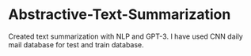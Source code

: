# Abstractive-Text-Summarization
Created text summarization with NLP and GPT-3. I have used CNN daily mail database for test and train database.
